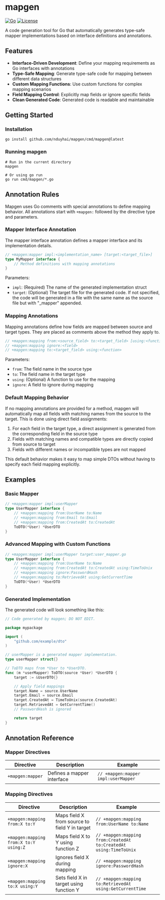 # mapgen

[![Go](https://img.shields.io/badge/go-1.24+-blue)](https://go.dev/)
[![License](https://img.shields.io/github/license/nduyhai/mapgen)](LICENSE)

A code generation tool for Go that automatically generates type-safe mapper implementations based on interface definitions and annotations.

## Features

- **Interface-Driven Development**: Define your mapping requirements as Go interfaces with annotations
- **Type-Safe Mapping**: Generate type-safe code for mapping between different data structures
- **Custom Mapping Functions**: Use custom functions for complex mapping scenarios
- **Field Mapping Control**: Explicitly map fields or ignore specific fields
- **Clean Generated Code**: Generated code is readable and maintainable

## Getting Started

### Installation

```shell
go install github.com/nduyhai/mapgen/cmd/mapgen@latest
```

### Running mapgen

```shell
# Run in the current directory
mapgen

# Or using go run
go run cmd/mapgen/*.go
```

## Annotation Rules

Mapgen uses Go comments with special annotations to define mapping behavior. All annotations start with `+mapgen:` followed by the directive type and parameters.

### Mapper Interface Annotation

The mapper interface annotation defines a mapper interface and its implementation details.

```go
// +mapgen:mapper impl:<implementation_name> [target:<target_file>]
type MyMapper interface {
    // Method definitions with mapping annotations
}
```

Parameters:
- `impl`: (Required) The name of the generated implementation struct
- `target`: (Optional) The target file for the generated code. If not specified, the code will be generated in a file with the same name as the source file but with "_mapper" appended.

### Mapping Annotations

Mapping annotations define how fields are mapped between source and target types. They are placed as comments above the method they apply to.

```go
// +mapgen:mapping from:<source_field> to:<target_field> [using:<function>]
// +mapgen:mapping ignore:<field>
// +mapgen:mapping to:<target_field> using:<function>
```

Parameters:
- `from`: The field name in the source type
- `to`: The field name in the target type
- `using`: (Optional) A function to use for the mapping
- `ignore`: A field to ignore during mapping

### Default Mapping Behavior

If no mapping annotations are provided for a method, mapgen will automatically map all fields with matching names from the source to the target. This is done using direct field assignments:

1. For each field in the target type, a direct assignment is generated from the corresponding field in the source type
2. Fields with matching names and compatible types are directly copied from source to target
3. Fields with different names or incompatible types are not mapped

This default behavior makes it easy to map simple DTOs without having to specify each field mapping explicitly.

## Examples

### Basic Mapper

```go
// +mapgen:mapper impl:userMapper
type UserMapper interface {
    // +mapgen:mapping from:UserName to:Name
    // +mapgen:mapping from:Email to:Email
    // +mapgen:mapping from:CreatedAt to:CreatedAt
    ToDTO(*User) *UserDTO
}
```

### Advanced Mapping with Custom Functions

```go
// +mapgen:mapper impl:userMapper target:user_mapper.go
type UserMapper interface {
    // +mapgen:mapping from:UserName to:Name
    // +mapgen:mapping from:CreatedAt to:CreatedAt using:TimeToUnix
    // +mapgen:mapping ignore:PasswordHash
    // +mapgen:mapping to:RetrievedAt using:GetCurrentTime
    ToDTO(*User) *UserDTO
}
```

### Generated Implementation

The generated code will look something like this:

```go
// Code generated by mapgen; DO NOT EDIT.

package mypackage

import (
    "github.com/example/dto"
)

// userMapper is a generated mapper implementation.
type userMapper struct{}

// ToDTO maps from *User to *UserDTO.
func (m *userMapper) ToDTO(source *User) *UserDTO {
    target := &UserDTO{}

    // Apply field mappings
    target.Name = source.UserName
    target.Email = source.Email
    target.CreatedAt = TimeToUnix(source.CreatedAt)
    target.RetrievedAt = GetCurrentTime()
    // PasswordHash is ignored

    return target
}
```

## Annotation Reference

### Mapper Directives

| Directive | Description | Example |
|-----------|-------------|---------|
| `+mapgen:mapper` | Defines a mapper interface | `// +mapgen:mapper impl:userMapper` |

### Mapping Directives

| Directive | Description | Example |
|-----------|-------------|---------|
| `+mapgen:mapping from:X to:Y` | Maps field X from source to field Y in target | `// +mapgen:mapping from:UserName to:Name` |
| `+mapgen:mapping from:X to:Y using:Z` | Maps field X to Y using function Z | `// +mapgen:mapping from:CreatedAt to:CreatedAt using:TimeToUnix` |
| `+mapgen:mapping ignore:X` | Ignores field X during mapping | `// +mapgen:mapping ignore:PasswordHash` |
| `+mapgen:mapping to:X using:Y` | Sets field X in target using function Y | `// +mapgen:mapping to:RetrievedAt using:GetCurrentTime` |